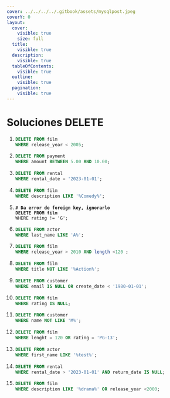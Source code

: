 ```yaml
---
cover: ../../../../.gitbook/assets/mysqlpost.jpeg
coverY: 0
layout:
  cover:
    visible: true
    size: full
  title:
    visible: true
  description:
    visible: true
  tableOfContents:
    visible: true
  outline:
    visible: true
  pagination:
    visible: true
---
```


# Soluciones DELETE



1. ```sql
   DELETE FROM film
   WHERE release_year < 2005;
   ```
2. ```sql
   DELETE FROM payment
   WHERE amount BETWEEN 5.00 AND 10.00;
   ```
3. ```sql
   DELETE FROM rental
   WHERE rental_date = '2023-01-01'; 
   ```
4. ```sql
   DELETE FROM film 
   WHERE description LIKE '%Comedy%'; 
   ```
5. <pre class="language-sql"><code class="lang-sql"><strong># Da error de foreign key, ignorarlo
   </strong><strong>DELETE FROM film
   </strong>WHERE rating != 'G';
   </code></pre>
6. ```sql
   DELETE FROM actor 
   WHERE last_name LIKE 'A%';    
   ```
7. ```sql
   DELETE FROM film 
   WHERE release_year > 2010 AND length <120 ; 
   ```
8. ```sql
   DELETE FROM film
   WHERE title NOT LIKE '%Action%';
   ```
9. ```sql
   DELETE FROM customer
   WHERE email IS NULL OR create_date < '1980-01-01';
   ```
10. ```sql
    DELETE FROM film 
    WHERE rating IS NULL; 
    ```
11. ```sql
    DELETE FROM customer
    WHERE name NOT LIKE 'M%'; 
    ```
12. ```sql
    DELETE FROM film
    WHERE lenght = 120 OR rating = 'PG-13';
    ```
13. ```sql
    DELETE FROM actor
    WHERE first_name LIKE '%test%'; 
    ```
14. ```sql
    DELETE FROM rental
    WHERE rental_date > '2023-01-01' AND return_date IS NULL;
    ```
15. ```sql
    DELETE FROM film
    WHERE description LIKE '%drama%' OR release_year <2000; 
    ```

